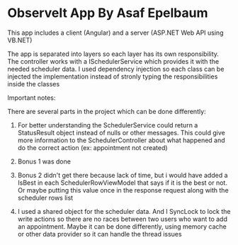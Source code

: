 # ObserveIt App By Asaf Epelbaum

This app includes a client (Angular) and a server (ASP.NET Web API using VB.NET)

The app is separated into layers so each layer has its own responsibility.
The controller works with a ISchedulerService which provides it with the needed scheduler data.
I used dependency injection so each class can be injected the implementation instead of stronly typing the responsibilities inside the classes

Important notes: 

There are several parts in the project which can be done differently:

1) For better understanding the SchedulerService could return a StatusResult object instead of nulls or other messages.
This could give more information to the SchedulerController about what happened and do the correct action (ex: appointment not created)

2) Bonus 1 was done

3) Bonus 2 didn't get there because lack of time, but i would have added a IsBest in each SchedulerRowViewModel that says if it is the best or not. Or maybe putting this value once in the response request along with the scheduler rows list

4) I used a shared object for the scheduler data. And I SyncLock to lock the write actions so there are no races between two users who want to add an appointment.
Maybe it can be done differently, using memory cache or other data provider so it can handle the thread issues